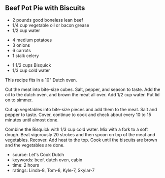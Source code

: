 Beef Pot Pie with Biscuits
--------------------------

- 2 pounds good boneless lean beef
- 1/4 cup vegetable oil or bacon grease
- 1/2 cup water
<!-- -->
- 4 medium potatoes
- 3 onions
- 6 carrots
- 1 stalk celery
<!-- -->
- 1 1/2 cups Bisquick
- 1/3 cup cold water

This recipe fits in a 10" Dutch oven.

Cut the meat into bite-size cubes.  Salt, pepper, and season to
taste.  Add the oil to the dutch oven, and brown the meat all over.
Add 1/2 cup water.  Put lid on to simmer.

Cut up vegetables into bite-size pieces and add them to the meat.  Salt
and pepper to taste.  Cover, continue to cook and check about every 10
to 15 minutes until almost done.

Combine the Bisquick with 1/3 cup cold water.  Mix with a fork to a
soft dough.  Beat vigorously 20 strokes and then spoon on top of the
meat and vegetables.  Recover.  Add heat to the top.  Cook until the
biscuits are brown and the vegetables are done.

- source: Let's Cook Dutch
- keywords: beef, dutch oven, cabin
- time: 2 hours
- ratings: Linda-8, Tom-8, Kyle-7, Skylar-7
